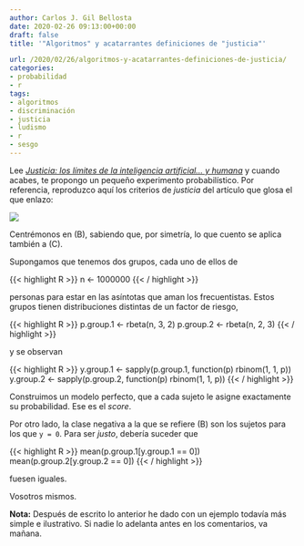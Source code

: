 ```yaml
---
author: Carlos J. Gil Bellosta
date: 2020-02-26 09:13:00+00:00
draft: false
title: '"Algoritmos" y acatarrantes definiciones de "justicia"'

url: /2020/02/26/algoritmos-y-acatarrantes-definiciones-de-justicia/
categories:
- probabilidad
- r
tags:
- algoritmos
- discriminación
- justicia
- ludismo
- r
- sesgo
---
```


Lee _[Justicia: los límites de la inteligencia artificial... y humana](https://nadaesgratis.es/anxo-sanchez/justicia-los-limites-de-la-inteligencia-artificial)_ y cuando acabes, te propongo un pequeño experimento probabilístico. Por referencia, reproduzco aquí los criterios de _justicia_ del artículo que glosa el que enlazo:

![](/wp-uploads/2020/02/fairness.png#center)

Centrémonos en (B), sabiendo que, por simetría, lo que cuento se aplica también a (C).

Supongamos que tenemos dos grupos, cada uno de ellos de

{{< highlight R >}}
n <- 1000000
{{< / highlight >}}

personas para estar en las asíntotas que aman los frecuentistas. Estos grupos tienen distribuciones distintas de un factor de riesgo,

{{< highlight R >}}
p.group.1 <- rbeta(n, 3, 2)
p.group.2 <- rbeta(n, 2, 3)
{{< / highlight >}}

y se observan

{{< highlight R >}}
y.group.1 <- sapply(p.group.1, function(p) rbinom(1, 1, p))
y.group.2 <- sapply(p.group.2, function(p) rbinom(1, 1, p))
{{< / highlight >}}

Construimos un modelo perfecto, que a cada sujeto le asigne exactamente su probabilidad. Ese es el _score_.

Por otro lado, la clase negativa a la que se refiere (B) son los sujetos para los que `y = 0`. Para ser _justo_, debería suceder que


{{< highlight R >}}
mean(p.group.1[y.group.1 == 0])
mean(p.group.2[y.group.2 == 0])
{{< / highlight >}}

fuesen iguales.

Vosotros mismos.

**Nota:** Después de escrito lo anterior he dado con un ejemplo todavía más simple e ilustrativo. Si nadie lo adelanta antes en los comentarios, va mañana.